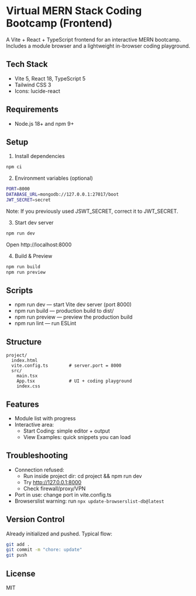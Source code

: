 # Virtual MERN Stack Coding Bootcamp (Frontend)

A Vite + React + TypeScript frontend for an interactive MERN bootcamp. Includes a module browser and a lightweight in-browser coding playground.

## Tech Stack
- Vite 5, React 18, TypeScript 5
- Tailwind CSS 3
- Icons: lucide-react

## Requirements
- Node.js 18+ and npm 9+

## Setup
1) Install dependencies
```bash
npm ci
```

2) Environment variables (optional)
```bash
PORT=8000
DATABASE_URL=mongodb://127.0.0.1:27017/boot
JWT_SECRET=secret
```
Note: If you previously used JSWT_SECRET, correct it to JWT_SECRET.

3) Start dev server
```bash
npm run dev
```
Open http://localhost:8000

4) Build & Preview
```bash
npm run build
npm run preview
```

## Scripts
- npm run dev — start Vite dev server (port 8000)
- npm run build — production build to dist/
- npm run preview — preview the production build
- npm run lint — run ESLint

## Structure
```
project/
  index.html
  vite.config.ts        # server.port = 8000
  src/
    main.tsx
    App.tsx             # UI + coding playground
    index.css
```

## Features
- Module list with progress
- Interactive area:
  - Start Coding: simple editor + output
  - View Examples: quick snippets you can load

## Troubleshooting
- Connection refused:
  - Run inside project dir: cd project && npm run dev
  - Try http://127.0.0.1:8000
  - Check firewall/proxy/VPN
- Port in use: change port in vite.config.ts
- Browserslist warning: run `npx update-browserslist-db@latest`

## Version Control
Already initialized and pushed. Typical flow:
```bash
git add .
git commit -m "chore: update"
git push
```

## License
MIT
